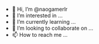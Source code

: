 - 👋 Hi, I’m @naogamerlr
- 👀 I’m interested in ...
- 🌱 I’m currently learning ...
- 💞️ I’m looking to collaborate on ...
- 📫 How to reach me ...

<!---
naogamerlr/naogamerlr is a ✨ special ✨ repository because its `README.md` (this file) appears on your GitHub profile.
You can click the Preview link to take a look at your changes.
--->
